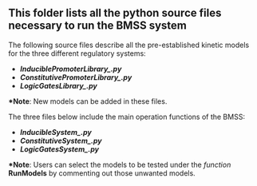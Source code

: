 ## This folder lists all the python source files necessary to run the BMSS system

The following source files describe all the pre-established kinetic models for the three different regulatory systems: 
- ***InduciblePromoterLibrary_.py***
- ***ConstitutivePromoterLibrary_.py***
- ***LogicGatesLibrary_.py*** 

__*Note__: New models can be added in these files.



The three files below include the main operation functions of the BMSS:
- ***InducibleSystem_.py***
- ***ConstitutiveSystem_.py***
- ***LogicGatesSystem_.py***

__*Note__: Users can select the models to be tested under the *function* **RunModels** by commenting out those unwanted models.
